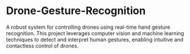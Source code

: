 # Drone-Gesture-Recognition
A robust system for controlling drones using real-time hand gesture recognition. This project leverages computer vision and machine learning techniques to detect and interpret human gestures, enabling intuitive and contactless control of drones.
